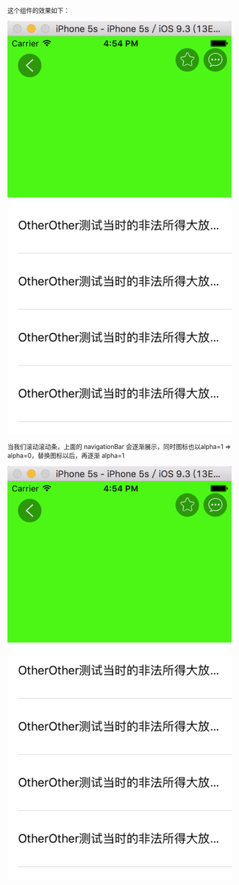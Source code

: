 这个组件的效果如下：

![初始状态](https://github.com/benlinhuo/ios-uicomponents/blob/master/HBLNavigationBar/images/1.png)

当我们滚动滚动条，上面的 navigationBar 会逐渐展示，同时图标也以alpha=1 => alpha=0，替换图标以后，再逐渐 alpha=1

![滚动到一大半时候的状态](https://github.com/benlinhuo/ios-uicomponents/blob/master/HBLNavigationBar/images/1.png)
